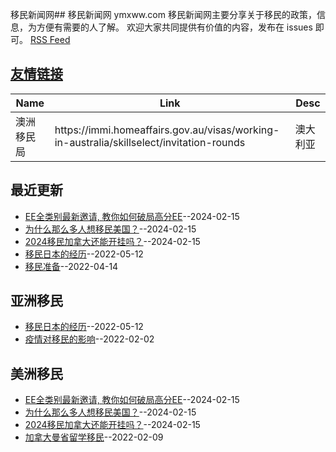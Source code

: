 移民新闻网## 移民新闻网 ymxww.com
移民新闻网主要分享关于移民的政策，信息，为方便有需要的人了解。
欢迎大家共同提供有价值的内容，发布在 issues 即可。
[RSS Feed](https://raw.githubusercontent.com/jdzj/immi/master/feed.xml)

## [友情链接](https://github.com/jdzj/gitblog/issues/2)
<table>
<thead>
<tr>
<th>Name</th>
<th>Link</th>
<th>Desc</th>
</tr>
</thead>
<tbody>
<tr>
<td>澳洲移民局</td>
<td>https://immi.homeaffairs.gov.au/visas/working-in-australia/skillselect/invitation-rounds</td>
<td>澳大利亚</td>
</tr>
</tbody>
</table>

## 最近更新
- [EE全类别最新邀请, 教你如何破局高分EE](https://github.com/jdzj/immi/issues/9)--2024-02-15
- [为什么那么多人想移民美国？](https://github.com/jdzj/immi/issues/8)--2024-02-15
- [2024移民加拿大还能开挂吗？](https://github.com/jdzj/immi/issues/7)--2024-02-15
- [移民日本的经历](https://github.com/jdzj/immi/issues/6)--2022-05-12
- [移民准备](https://github.com/jdzj/immi/issues/5)--2022-04-14
## 亚洲移民
- [移民日本的经历](https://github.com/jdzj/immi/issues/6)--2022-05-12
- [疫情对移民的影响](https://github.com/jdzj/immi/issues/3)--2022-02-02
## 美洲移民
- [EE全类别最新邀请, 教你如何破局高分EE](https://github.com/jdzj/immi/issues/9)--2024-02-15
- [为什么那么多人想移民美国？](https://github.com/jdzj/immi/issues/8)--2024-02-15
- [2024移民加拿大还能开挂吗？](https://github.com/jdzj/immi/issues/7)--2024-02-15
- [加拿大曼省留学移民](https://github.com/jdzj/immi/issues/4)--2022-02-09
